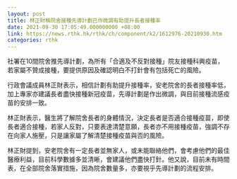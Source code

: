 ```yaml
---
layout: post
title: 林正財稱院舍接種先導計劃已作微調有助提升長者接種率
date: 2021-09-30 17:05:49.000000000 +08:00
link: https://news.rthk.hk/rthk/ch/component/k2/1612976-20210930.htm
categories: rthk
---
```


社署在10間院舍推先導計劃，為所有「合適及不反對接種」院友接種科興疫苗，若家屬不贊成接種，要提供原因及確認明白不打針會有包括死亡的風險。

行政會議成員林正財表示，相信計劃有助提升接種率，安老院舍的長者接種率低，加上專家亦建議長者盡快接種新冠疫苗，先導計劃是作出微調，與目前接種流感疫苗的安排一致。

林正財表示，醫生將了解院舍長者的身體情況，決定長者是否適合接種疫苗，即使長者適合接種，若家人反對，只要表達清楚意願，長者亦不用接種疫苗，強調不存在向家人施壓，只是讓家屬了解清楚接種疫苗與否的風險。

林正財提到，安老院舍有一定長者並無家人，或未能聯絡他們，會考慮他們的最佳醫療利益，目前科學數據多並清晰，會建議他們盡快打針。他又說，目前未有時間表，在全部院舍落實措施，因為院舍數量多，亦要視乎先導計劃的流程安排。
